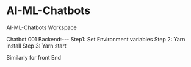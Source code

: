 # AI-ML-Chatbots
AI-ML-Chatbots Workspace


Chatbot 001
Backend:---
Step1: Set Environment variables 
Step 2: Yarn install
Step 3: Yarn start

Similarly for front End
